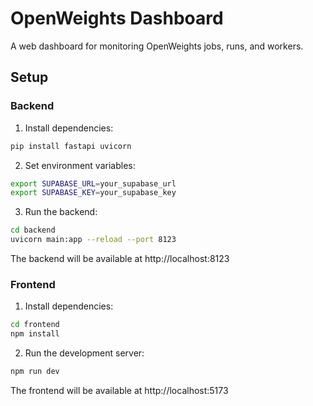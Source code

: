# OpenWeights Dashboard

A web dashboard for monitoring OpenWeights jobs, runs, and workers.

## Setup

### Backend

1. Install dependencies:
```bash
pip install fastapi uvicorn
```

2. Set environment variables:
```bash
export SUPABASE_URL=your_supabase_url
export SUPABASE_KEY=your_supabase_key
```

3. Run the backend:
```bash
cd backend
uvicorn main:app --reload --port 8123
```

The backend will be available at http://localhost:8123

### Frontend

1. Install dependencies:
```bash
cd frontend
npm install
```

2. Run the development server:
```bash
npm run dev
```

The frontend will be available at http://localhost:5173
